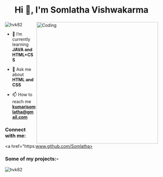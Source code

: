 <h1 align="center">Hi 👋, I'm Somlatha Vishwakarma</h1>

<h3 align="center"></h3>

<img align="right" alt="Coding" width="400" src="https://cdn.pixabay.com/photo/2020/10/17/20/28/virtual-5663279_1280.png"/>

 

<p align="left"> <img src="https://komarev.com/ghpvc/?username=hvk82&label=Profile%20views&color=0e75b6&style=flat" alt="hvk82" /> </p>

 

- 🌱 I’m currently learning **JAVA and HTML+CSS**

 

- 💬 Ask me about **HTML and CSS**

 

- 📫 How to reach me **kumarisomlatha@gmail.com**

 

<h3 align="left">Connect with me:</h3>

<p align="left">

<a href="https:www.github.com/Somlatha>
</p>

<h3>Some of my projects:-</h3>



<p><img align="center" src="https://github-readme-streak-stats.herokuapp.com/?user=hvk82&" alt="hvk82" /></p>

